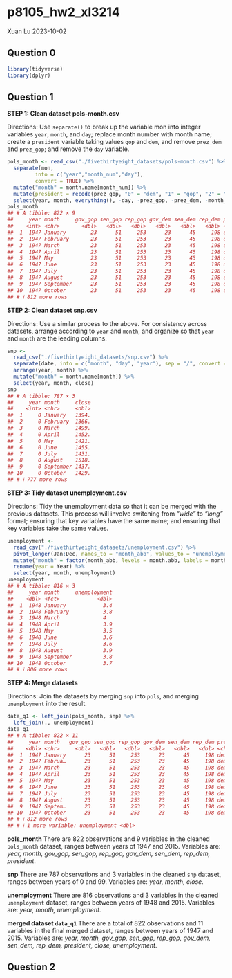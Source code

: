 p8105_hw2_xl3214
================
Xuan Lu
2023-10-02

## Question 0

``` r
library(tidyverse)
library(dplyr)
```

## Question 1

**STEP 1: Clean dataset pols-month.csv**

Directions: Use `separate()` to break up the variable mon into integer
variables `year`, `month`, and `day`; replace month number with month
name; create a `president` variable taking values `gop` and `dem`, and
remove `prez_dem` and `prez_gop`; and remove the `day` variable.

``` r
pols_month <- read_csv("./fivethirtyeight_datasets/pols-month.csv") %>% 
  separate(mon, 
         into = c("year","month_num","day"), 
         convert = TRUE) %>% 
  mutate("month" = month.name[month_num]) %>%
  mutate(president = recode(prez_gop, "0" = "dem", "1" = "gop", "2" = "gop")) %>%
  select(year, month, everything(), -day, -prez_gop, -prez_dem, -month_num) 
pols_month
## # A tibble: 822 × 9
##     year month     gov_gop sen_gop rep_gop gov_dem sen_dem rep_dem president
##    <int> <chr>       <dbl>   <dbl>   <dbl>   <dbl>   <dbl>   <dbl> <chr>    
##  1  1947 January        23      51     253      23      45     198 dem      
##  2  1947 February       23      51     253      23      45     198 dem      
##  3  1947 March          23      51     253      23      45     198 dem      
##  4  1947 April          23      51     253      23      45     198 dem      
##  5  1947 May            23      51     253      23      45     198 dem      
##  6  1947 June           23      51     253      23      45     198 dem      
##  7  1947 July           23      51     253      23      45     198 dem      
##  8  1947 August         23      51     253      23      45     198 dem      
##  9  1947 September      23      51     253      23      45     198 dem      
## 10  1947 October        23      51     253      23      45     198 dem      
## # ℹ 812 more rows
```

**STEP 2: Clean dataset snp.csv**

Directions: Use a similar process to the above. For consistency across
datasets, arrange according to `year` and `month`, and organize so that
`year` and `month` are the leading columns.

``` r
snp <- 
  read_csv("./fivethirtyeight_datasets/snp.csv") %>%
  separate(date, into = c("month", "day", "year"), sep = "/", convert = TRUE) %>%
  arrange(year, month) %>%
  mutate("month" = month.name[month]) %>%
  select(year, month, close) 
snp
## # A tibble: 787 × 3
##     year month     close
##    <int> <chr>     <dbl>
##  1     0 January   1394.
##  2     0 February  1366.
##  3     0 March     1499.
##  4     0 April     1452.
##  5     0 May       1421.
##  6     0 June      1455.
##  7     0 July      1431.
##  8     0 August    1518.
##  9     0 September 1437.
## 10     0 October   1429.
## # ℹ 777 more rows
```

**STEP 3: Tidy dataset unemployment.csv**

Directions: Tidy the unemployment data so that it can be merged with the
previous datasets. This process will involve switching from *“wide”* to
*“long”* format; ensuring that key variables have the same name; and
ensuring that key variables take the same values.

``` r
unemployment <- 
  read_csv("./fivethirtyeight_datasets/unemployment.csv") %>%
  pivot_longer(Jan:Dec, names_to = "month_abb", values_to = "unemployment") %>%
  mutate("month" = factor(month_abb, levels = month.abb, labels = month.name)) %>%
  rename(year = Year) %>%
  select(year, month, unemployment)
unemployment
## # A tibble: 816 × 3
##     year month     unemployment
##    <dbl> <fct>            <dbl>
##  1  1948 January            3.4
##  2  1948 February           3.8
##  3  1948 March              4  
##  4  1948 April              3.9
##  5  1948 May                3.5
##  6  1948 June               3.6
##  7  1948 July               3.6
##  8  1948 August             3.9
##  9  1948 September          3.8
## 10  1948 October            3.7
## # ℹ 806 more rows
```

**STEP 4: Merge datasets**

Directions: Join the datasets by merging `snp` into `pols`, and merging
`unemployment` into the result.

``` r
data_q1 <- left_join(pols_month, snp) %>%
  left_join(., unemployment)
data_q1
## # A tibble: 822 × 11
##     year month   gov_gop sen_gop rep_gop gov_dem sen_dem rep_dem president close
##    <dbl> <chr>     <dbl>   <dbl>   <dbl>   <dbl>   <dbl>   <dbl> <chr>     <dbl>
##  1  1947 January      23      51     253      23      45     198 dem          NA
##  2  1947 Februa…      23      51     253      23      45     198 dem          NA
##  3  1947 March        23      51     253      23      45     198 dem          NA
##  4  1947 April        23      51     253      23      45     198 dem          NA
##  5  1947 May          23      51     253      23      45     198 dem          NA
##  6  1947 June         23      51     253      23      45     198 dem          NA
##  7  1947 July         23      51     253      23      45     198 dem          NA
##  8  1947 August       23      51     253      23      45     198 dem          NA
##  9  1947 Septem…      23      51     253      23      45     198 dem          NA
## 10  1947 October      23      51     253      23      45     198 dem          NA
## # ℹ 812 more rows
## # ℹ 1 more variable: unemployment <dbl>
```

**pols_month** There are 822 observations and 9 variables in the cleaned
`pols_month` dataset, ranges between years of 1947 and 2015. Variables
are: *year, month, gov_gop, sen_gop, rep_gop, gov_dem, sen_dem, rep_dem,
president*.

**snp** There are 787 observations and 3 variables in the cleaned `snp`
dataset, ranges between years of 0 and 99. Variables are: *year, month,
close*.

**unemployment** There are 816 observations and 3 variables in the
cleaned `unemployment` dataset, ranges between years of 1948 and 2015.
Variables are: *year, month, unemployment*.

**merged dataset `data_q1`** There are a total of 822 observations and
11 variables in the final merged dataset, ranges between years of 1947
and 2015. Variables are: *year, month, gov_gop, sen_gop, rep_gop,
gov_dem, sen_dem, rep_dem, president, close, unemployment*.

## Question 2
